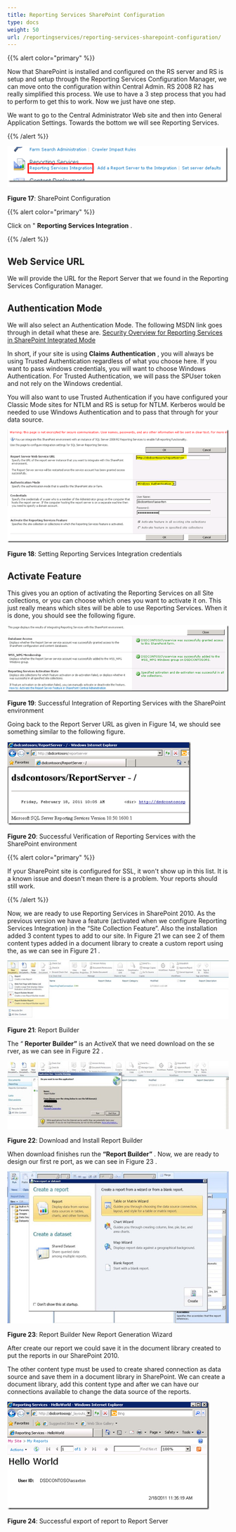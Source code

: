 ```yaml
---
title: Reporting Services SharePoint Configuration
type: docs
weight: 50
url: /reportingservices/reporting-services-sharepoint-configuration/
---
```


{{% alert color="primary" %}} 

Now that SharePoint is installed and configured on the RS server and RS is setup and setup through the Reporting Services Configuration Manager, we can move onto the configuration within Central Admin. RS 2008 R2 has really simplified this process. We use to have a 3 step process that you had to perform to get this to work. Now we just have one step. 

We want to go to the Central Administrator Web site and then into General Application Settings. Towards the bottom we will see Reporting Services. 

{{% /alert %}} 

![todo:image_alt_text](reporting-services-sharepoint-configuration_1.png)


**Figure 17**: SharePoint Configuration 

{{% alert color="primary" %}} 

Click on " **Reporting Services Integration** . 

{{% /alert %}} 
## **Web Service URL**
We will provide the URL for the Report Server that we found in the Reporting Services Configuration Manager. 
## **Authentication Mode**
We will also select an Authentication Mode. The following MSDN link goes through in detail what these are. 
[Security Overview for Reporting Services in SharePoint Integrated Mode](http://msdn.microsoft.com/en-us/library/bb283324.aspx) 

In short, if your site is using **Claims Authentication** , you will always be using Trusted Authentication regardless of what you choose here. If you want to pass windows credentials, you will want to choose Windows Authentication. For Trusted Authentication, we will pass the SPUser token and not rely on the Windows credential. 

You will also want to use Trusted Authentication if you have configured your Classic Mode sites for NTLM and RS is setup for NTLM. Kerberos would be needed to use Windows Authentication and to pass that through for your data source. 

![todo:image_alt_text](reporting-services-sharepoint-configuration_2.png)


**Figure 18**: Setting Reporting Services Integration credentials
## **Activate Feature**
This gives you an option of activating the Reporting Services on all Site collections, or you can choose which ones you want to activate it on. This just really means which sites will be able to use Reporting Services. 
When it is done, you should see the following figure. 

![todo:image_alt_text](reporting-services-sharepoint-configuration_3.png)


**Figure 19**: Successful Integration of Reporting Services with the SharePoint environment 

Going back to the Report Server URL as given in Figure 14, we should see something similar to the following figure. 

![todo:image_alt_text](reporting-services-sharepoint-configuration_4.png)


**Figure 20**: Successful Verification of Reporting Services with the SharePoint environment 

{{% alert color="primary" %}} 

If your SharePoint site is configured for SSL, it won't show up in this list. It is a known issue and doesn't mean there is a problem. Your reports should still work. 

{{% /alert %}} 

Now, we are ready to use Reporting Services in SharePoint 2010. As the previous version we have a feature (activated when we configure Reporting Services Integration) in the “Site Collection Feature”. Also the installation added 3 content types to add to our site. In Figure 21 we can see 2 of them content types added in a document library to create a custom report using the, as we can see in Figure 21 . 

![todo:image_alt_text](reporting-services-sharepoint-configuration_5.png)


**Figure 21**: Report Builder 

The “ **Reporter Builder”** is an ActiveX that we need download on the se rver, as we can see in Figure 22 . 

![todo:image_alt_text](reporting-services-sharepoint-configuration_6.png)


**Figure 22**: Download and Install Report Builder 

When download finishes run the **“Report Builder”** . Now, we are ready to design our first re port, as we can see in Figure 23 . 

![todo:image_alt_text](reporting-services-sharepoint-configuration_7.png)

**Figure 23**: Report Builder New Report Generation Wizard 

After create our report we could save it in the document library created to put the reports in our SharePoint 2010. 


The other content type must be used to create shared connection as data source and save them in a document library in SharePoint. We can create a document library, add this content type and after we can have our connections available to change the data source of the reports. 

![todo:image_alt_text](reporting-services-sharepoint-configuration_8.png)


**Figure 24**: Successful export of report to Report Server 

